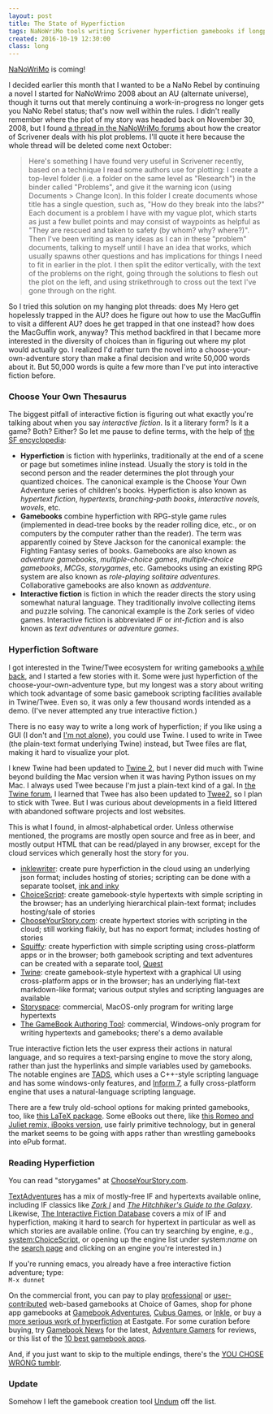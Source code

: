 ```yaml
---
layout: post
title: The State of Hyperfiction
tags: NaNoWriMo tools writing Scrivener hyperfiction gamebooks if longpost
created: 2016-10-19 12:30:00
class: long
---
```

[NaNoWriMo](http://nanowrimo.org) is coming!  

I decided earlier this month that I wanted to be a NaNo Rebel by continuing a novel I started for NaNoWrimo 2008 about an AU (alternate universe), though it turns out that merely continuing a work-in-progress no longer gets you NaNo Rebel status; that's now well within the rules.  I didn't really remember where the plot of my story was headed back on November 30, 2008, but I found [a thread in the NaNoWriMo forums](http://nanowrimo.org/forum_comments/6320705) about how the creator of Scrivener deals with his plot problems.  I'll quote it here because the whole thread will be deleted come next October:

> Here's something I have found very useful in Scrivener recently, based on a technique I read some authors use for plotting: I create a top-level folder (i.e. a folder on the same level as "Research") in the binder called "Problems", and give it the warning icon (using Documents > Change Icon). In this folder I create documents whose title has a single question, such as, "How do they break into the labs?" Each document is a problem I have with my vague plot, which starts as just a few bullet points and may consist of waypoints as helpful as "They are rescued and taken to safety (by whom? why? where?)". Then I've been writing as many ideas as I can in these "problem" documents, talking to myself until I have an idea that works, which usually spawns other questions and has implications for things I need to fit in earlier in the plot. I then split the editor vertically, with the text of the problems on the right, going through the solutions to flesh out the plot on the left, and using strikethrough to cross out the text I've gone through on the right.

So I tried this solution on my hanging plot threads:  does My Hero get hopelessly trapped in the AU?  does he figure out how to use the MacGuffin to visit a different AU?  does he get trapped in that one instead?  how does the MacGuffin work, anyway?  This method backfired in that I became more interested in the diversity of choices than in figuring out where my plot would actually go.  I realized I'd rather turn the novel into a choose-your-own-adventure story than make a final decision and write 50,000 words about it.  But 50,000 words is quite a few more than I've put into interactive fiction before.

### Choose Your Own Thesaurus

The biggest pitfall of interactive fiction is figuring out what exactly you're talking about when you say *interactive fiction*.  Is it a literary form?  Is it a game?  Both?  Either?  So let me pause to define terms, with the help of [the SF encyclopedia](http://www.sf-encyclopedia.com/entry/gamebook):

* **Hyperfiction** is fiction with hyperlinks, traditionally at the end of a scene or page but sometimes inline instead.  Usually the story is told in the second person and the reader determines the plot through your quantized choices.  The canonical example is the Choose Your Own Adventure series of children's books.  Hyperfiction is also known as *hypertext fiction*, *hypertexts*, *branching-path books*, *interactive novels*, *wovels*, etc.
* **Gamebooks** combine hyperfiction with RPG-style game rules (implemented in dead-tree books by the reader rolling dice, etc., or on computers by the computer rather than the reader).  The term was apparently coined by Steve Jackson for the canonical example:  the Fighting Fantasy series of books.  Gamebooks are also known as *adventure gamebooks*, *multiple-choice games*, *multiple-choice gamebooks*, *MCGs*, *storygames*, etc.  Gamebooks using an existing RPG system are also known as *role-playing solitaire adventures*.  Collaborative gamebooks are also known as *addventure*.
* **Interactive fiction** is fiction in which the reader directs the story using somewhat natural language.  They traditionally involve collecting items and puzzle solving.  The canonical example is the Zork series of video games.  Interactive fiction is abbreviated *IF* or *int-fiction* and is also known as *text adventures* or *adventure games*.

### Hyperfiction Software

I got interested in the Twine/Twee ecosystem for writing gamebooks [a while back](http://jekyll.mcdemarco.net/blog/2009/07/13/twine-and-twee/), and I started a few stories with it.  Some were just hyperfiction of the choose-your-own-adventure type, but my longest was a story about writing which took advantage of some basic gamebook scripting facilities available in Twine/Twee.  Even so, it was only a few thousand words intended as a demo.  (I've never attempted any true interactive fiction.)

There is no easy way to write a long work of hyperfiction; if you like using a GUI (I don't and [I'm not alone](https://twinery.org/forum/discussion/7474/using-external-ide)), you could use Twine.  I used to write in Twee (the plain-text format underlying Twine) instead, but Twee files are flat, making it hard to visualize your plot.

I knew Twine had been updated to [Twine 2](https://twinery.org), but I never did much with Twine beyond building the Mac version when it was having Python issues on my Mac.  I always used Twee because I'm just a plain-text kind of a gal.  In [the Twine forum](https://twinery.org/forum/), I learned that Twee has also been updated to [Twee2](http://twee2.danq.me), so I plan to stick with Twee.  But I was curious about developments in a field littered with abandoned software projects and lost websites.

This is what I found, in almost-alphabetical order.  Unless otherwise mentioned, the programs are mostly open source and free as in beer, and mostly output HTML that can be read/played in any browser, except for the cloud services which generally host the story for you.

* [inklewriter](http://www.inklestudios.com/inklewriter/): create pure hyperfiction in the cloud using an underlying json format; includes hosting of stories; scripting can be done with a separate toolset, [ink and inky](http://www.inklestudios.com/ink/)
* [ChoiceScript](https://www.choiceofgames.com/make-your-own-games/choicescript-intro/): create gamebook-style hypertexts with simple scripting in the browser; has an underlying hierarchical plain-text format; includes hosting/sale of stories
* [ChooseYourStory.com](http://chooseyourstory.com): create hypertext stories with scripting in the cloud; still working flakily, but has no export format; includes hosting of stories
* [Squiffy](http://textadventures.co.uk/squiffy): create hyperfiction with simple scripting using cross-platform apps or in the browser; both gamebook scripting and text adventures can be created with a separate tool, [Quest](http://textadventures.co.uk/quest)
* [Twine](https://twinery.org): create gamebook-style hypertext with a graphical UI using cross-platform apps or in the browser; has an underlying flat-text markdown-like format; various output styles and scripting languages are available
* [Storyspace](http://www.eastgate.com/storyspace/index.html): commercial, MacOS-only program for writing large hypertexts
* [The GameBook Authoring Tool](http://www.crumblyheadgames.co.uk): commercial, Windows-only program for writing hypertexts and gamebooks; there's a demo available

True interactive fiction lets the user express their actions in natural language, and so requires a text-parsing engine to move the story along, rather than just the hyperlinks and simple variables used by gamebooks.  The notable engines are [TADS](http://www.tads.org), which uses a C++-style scripting language and has some windows-only features, and [Inform 7](http://inform7.com), a fully cross-platform engine that uses a natural-language scripting language.

There are a few truly old-school options for making printed gamebooks, too, like [this LaTeX package](https://www.ctan.org/pkg/gamebook?lang=en).  Some eBooks out there, like [this Romeo and Juliet remix, iBooks version](https://itunes.apple.com/us/book/id1050853447), use fairly primitive technology, but in general the market seems to be going with apps rather than wrestling gamebooks into ePub format.

### Reading Hyperfiction

You can read "storygames" at [ChooseYourStory.com](http://chooseyourstory.com/Stories/).

[TextAdventures](http://textadventures.co.uk) has a mix of mostly-free IF and hypertexts available online, including IF classics like [*Zork I*](http://textadventures.co.uk/games/view/5zyoqrsugeopel3ffhz_vq/zork) and [*The Hitchhiker's Guide to the Galaxy*](http://textadventures.co.uk/games/view/3cbedqimquselmanehhzxg/the-hitchhikers-guide-to-the-galaxy).  Likewise, [The Interactive Fiction Database](http://ifdb.tads.org) covers a mix of IF and hyperfiction, making it hard to search for hypertext in particular as well as which stories are available online.  (You can try searching by engine, e.g., [system:ChoiceScript](http://ifdb.tads.org/search?searchfor=system%3AChoiceScript&searchgo=Search+Games), or opening up the engine list under system:*name* on the [search page](http://ifdb.tads.org/search?game) and clicking on an engine you're interested in.)

If you're running emacs, you already have a free interactive fiction adventure; type:  
`M-x dunnet`

On the commercial front, you can pay to play [professional](https://www.choiceofgames.com/category/our-games/) or [user-contributed](https://www.choiceofgames.com/category/user-made-games/) web-based gamebooks at Choice of Games, shop for phone app gamebooks at [Gamebook Adventures](http://gamebookadventures.com/gamebooks/), [Cubus Games](http://www.cubusgames.com), or [Inkle](http://www.inklestudios.com/), or buy a [more serious work of hyperfiction](http://www.eastgate.com/catalog/Fiction.html) at Eastgate.  For some curation before buying, try [Gamebook News](http://gamebooknews.com) for the latest, [Adventure Gamers](http://www.adventuregamers.com) for reviews, or this list of the [10 best gamebook apps](http://www.tomsguide.com/us/best-gamebook-apps,review-2419.html).

And, if you just want to skip to the multiple endings, there's the [YOU CHOSE WRONG tumblr](http://youchosewrong.tumblr.com).

### Update

Somehow I left the gamebook creation tool [Undum](http://undum.com) off the list.
